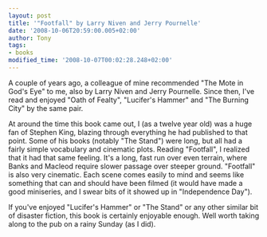 ```yaml
---
layout: post
title: '"Footfall" by Larry Niven and Jerry Pournelle'
date: '2008-10-06T20:59:00.005+02:00'
author: Tony
tags:
- books
modified_time: '2008-10-07T00:02:28.248+02:00'
---
```


A couple of years ago, a colleague of mine recommended "The Mote in God's Eye"
to me, also by Larry Niven and Jerry Pournelle. Since then, I've read and
enjoyed "Oath of Fealty", "Lucifer's Hammer" and "The Burning City" by the same
pair. 

At around the time this book came out, I (as a twelve year old) was a huge fan
of Stephen King, blazing through everything he had published to that point.
Some of his books (notably "The Stand") were long, but all had a fairly simple
vocabulary and cinematic plots. Reading "Footfall", I realized that it had that
same feeling. It's a long, fast run over even terrain, where Banks and Macleod
require slower passage over steeper ground. "Footfall" is also very cinematic.
Each scene comes easily to mind and seems like something that can and should
have been filmed (it would have made a good miniseries, and I swear bits of it
showed up in "Independence Day").

If you've enjoyed "Lucifer's Hammer" or "The Stand" or any other similar bit of
disaster fiction, this book is certainly enjoyable enough. Well worth taking
along to the pub on a rainy Sunday (as I did).